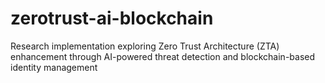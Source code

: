 # zerotrust-ai-blockchain
Research implementation exploring Zero Trust Architecture (ZTA) enhancement through AI-powered threat detection and blockchain-based identity management
